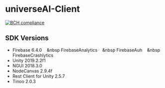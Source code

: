 # universeAI-Client
[![BCH compliance](https://bettercodehub.com/edge/badge/icekode/universeAI-Client?branch=master)](https://bettercodehub.com/)

## SDK Versions
* Firebase 6.4.0
&nbsp;&nbsp;&nbsp;&nbsp FirebaseAnalytics
&nbsp;&nbsp;&nbsp;&nbsp FirebaseAuh
&nbsp;&nbsp;&nbsp;&nbsp FirebaseCrashlytics
* Unity 2019.2.2f1
* NGUI 2018.3.0
* NodeCanvas 2.9.4f 
* Rest Client for Unity 2.5.7
* Tinoo 2.0.3
